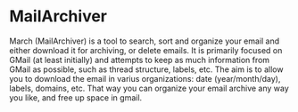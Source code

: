 # MailArchiver

March (MailArchiver) is a tool to search, sort and organize your email and either download it for archiving, or delete emails.
It is primarily focused on GMail (at least initially) and attempts to keep as much information from GMail as possible, such as thread structure, labels, etc. 
The aim is to allow you to download the email in varius organizations: date (year/month/day), labels, domains, etc.
That way you can organize your email archive any way you like, and free up space in gmail.
